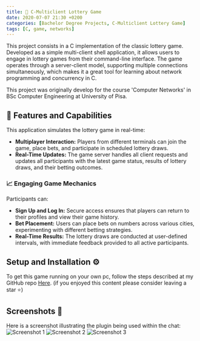 ```yaml
---
title: 🎲 C-Multiclient Lottery Game
date: 2020-07-07 21:30 +0200
categories: [Bachelor Degree Projects, C-Multiclient Lottery Game]
tags: [C, game, networks]
---
```

This project consists in a C implementation of the classic lottery game. Developed as a simple multi-client shell application, it allows users to engage in lottery games from their command-line interface.
The game operates through a server-client model, supporting multiple connections simultaneously, which makes it a great tool for learning about network programming and concurrency in C.

This project was originally develop for the course 'Computer Networks' in BSc Computer Engineering at University of Pisa.

## 🎯 Features and Capabilities
This application simulates the lottery game in real-time:
- **Multiplayer Interaction:** Players from different terminals can join the game, place bets, and participate in scheduled lottery draws.
- **Real-Time Updates:** The game server handles all client requests and updates all participants with the latest game status, results of lottery draws, and their betting outcomes.

### 📈 Engaging Game Mechanics
Participants can:
- **Sign Up and Log In:** Secure access ensures that players can return to their profiles and view their game history.
- **Bet Placement:** Users can place bets on numbers across various cities, experimenting with different betting strategies.
- **Real-Time Results:** The lottery draws are conducted at user-defined intervals, with immediate feedback provided to all active participants.

## Setup and Installation ⚙️
To get this game running on your own pc, follow the steps described at my GitHub repo [Here](https://github.com/enricollen/C-multiclient-online-lottery-game). 
(if you enjoyed this content please consider leaving a star ⭐)

## Screenshots 📸
Here is a screenshot illustrating the plugin being used within the chat:
![Screenshot 1](https://camo.githubusercontent.com/48a233e1abad16b618b1c0f742b718d187e76e57a3e146c4f8af27433553abf7/68747470733a2f2f692e6962622e636f2f6e4c79704673582f312e706e67)
![Screenshot 2](https://camo.githubusercontent.com/1c23654a5082ed5b8c306f3ad9eda51e0ad247393f30189054d963e4f8df4942/68747470733a2f2f692e6962622e636f2f4e3370574243542f342e706e67)
![Screenshot 3](https://camo.githubusercontent.com/85041e56fe3df22fc73b45b35be7a95daef7c0085acc996cb56ed697554f48ad/68747470733a2f2f692e6962622e636f2f46596e3757714b2f372e706e67)